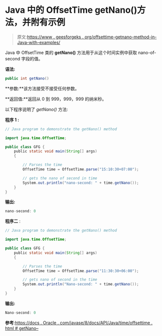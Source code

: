 # Java 中的 OffsetTime getNano()方法，并附有示例

> 原文:[https://www . geesforgeks . org/offsettime-getnano-method-in-Java-with-examples/](https://www.geeksforgeeks.org/offsettime-getnano-method-in-java-with-examples/)

Java 中 OffsetTime 类的 **getNano()** 方法用于从这个时间实例中获取 nano-of-second 字段的值。

**语法:**

```java
public int getNano()

```

**参数:**该方法接受不接受任何参数。

**返回值:**返回从 0 到 999，999，999 的纳米秒。

以下程序说明了 *getNano()* 方法:

**程序 1 :**

```java
// Java program to demonstrate the getNano() method

import java.time.OffsetTime;

public class GFG {
    public static void main(String[] args)
    {

        // Parses the time
        OffsetTime time = OffsetTime.parse("15:10:30+07:00");

        // gets the nano of second in time
        System.out.println("nano-second: " + time.getNano());
    }
}
```

**输出:**

```java
nano-second: 0

```

**程序二** :

```java
// Java program to demonstrate the getNano() method

import java.time.OffsetTime;

public class GFG {
    public static void main(String[] args)
    {

        // Parses the time
        OffsetTime time = OffsetTime.parse("11:30:30+06:00");

        // gets nano of second in the time
        System.out.println("Nano-second: " + time.getNano());
    }
}
```

**输出:**

```java
Nano-second: 0

```

**参考**:[https://docs . Oracle . com/javase/8/docs/API/Java/time/offsettime . html # getNano–](https://docs.oracle.com/javase/8/docs/api/java/time/OffsetTime.html#getNano--)